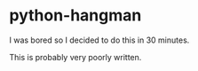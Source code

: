 # python-hangman
I was bored so I decided to do this in 30 minutes.

This is probably very poorly written.

